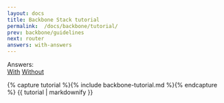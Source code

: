 ```yaml
---
layout: docs
title: Backbone Stack tutorial
permalink:  /docs/backbone/tutorial/
prev: backbone/guidelines
next: router
answers: with-answers
---
```


<div class="tutorial-version text-right">
    <label>Answers:</label>
    <div class="btn-group">
      <a href="/docs/backbone/tutorial" class="btn btn-primary active">With</a>
      <a href="/docs/backbone/tutorial-no-answers" class="btn btn-primary">Without</a>
    </div>
</div>

{% capture tutorial %}{% include backbone-tutorial.md %}{% endcapture %}
{{ tutorial | markdownify }}
